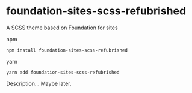 # foundation-sites-scss-refubrished
A SCSS theme based on Foundation for sites

npm

    npm install foundation-sites-scss-refubrished

yarn

    yarn add foundation-sites-scss-refubrished
    
Description... Maybe later. 
